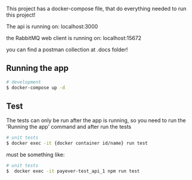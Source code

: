 This project has a docker-compose file, that do everything needed to run this project!  

The api is running on: localhost:3000

the RabbitMQ web client is running on: localhost:15672

you can find a postman collection at .docs folder! 

## Running the app

```bash
# development
$ docker-compose up -d
```

## Test

The tests can only be run after the app is running, so you need to run the 'Running the app' command and after run the tests

```bash
# unit tests
$ docker exec -it {docker container id/name} run test
```

must be something like: 
```bash
# unit tests
$  docker exec -it payever-test_api_1 npm run test
```